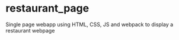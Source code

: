 # restaurant_page
Single page webapp using HTML, CSS, JS and webpack to display a restaurant webpage
